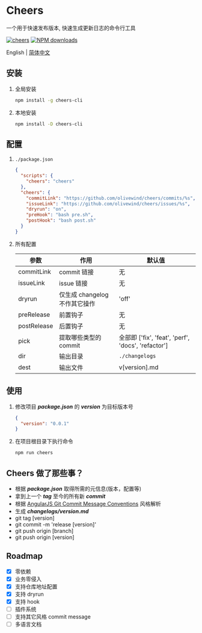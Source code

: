 # Cheers
一个用于快速发布版本, 快速生成更新日志的命令行工具

[![cheers](https://img.shields.io/npm/v/cheers-cli.svg?style=flat-square)](https://www.npmjs.org/package/cheers-cli)
[![NPM downloads](https://img.shields.io/npm/dt/cheers-cli.svg?style=flat-square)](https://npmjs.org/package/cheers-cli)

English | [简体中文](README_ZH.md)

## 安装
  1. 全局安装
      ``` bash
      npm install -g cheers-cli
      ```
  2. 本地安装
      ``` bash
      npm install -D cheers-cli
      ```
## 配置

  1. `./package.json`
      ``` json
      {
        "scripts": {
          "cheers": "cheers"
        },
        "cheers": {
          "commitLink": "https://github.com/olivewind/cheers/commits/%s",
          "issueLink": "https://github.com/olivewind/cheers/issues/%s",
          "dryrun": "on",
          "preHook": "bash pre.sh",
          "postHook": "bash post.sh"
        }
      }
      ```
  2. 所有配置

      | 参数  | 作用 | 默认值 |
      | --- | --- | --- |
      | commitLink  | commit 链接  | 无
      | issueLink  | issue 链接  | 无
      | dryrun  | 仅生成 changelog 不作其它操作  | 'off'
      | preRelease  | 前置钩子  | 无
      | postRelease | 后置钩子  | 无
      | pick | 提取哪些类型的 commit  | 全部即 ['fix', 'feat', 'perf', 'docs', 'refactor']
      | dir | 输出目录  | `./changelogs`
      | dest | 输出文件  | v[version].md

## 使用
  1. 修改项目 ***package.json*** 的 ***version*** 为目标版本号
      ``` json
      {
        "version": "0.0.1"
      }
      ```

  2. 在项目根目录下执行命令
      ``` bash
      npm run cheers
      ```

## Cheers 做了那些事？
* 根据 ***package.json*** 取得所需的元信息(版本，配置等)
* 拿到上一个 ***tag*** 至今的所有新 ***commit***
* 根据 [AngularJS Git Commit Message Conventions](https://docs.google.com/document/d/1QrDFcIiPjSLDn3EL15IJygNPiHORgU1_OOAqWjiDU5Y/edit#heading=h.uyo6cb12dt6w) 风格解析
* 生成 ***changelogs/version.md***
* git tag [version]
* git commit -m 'release [version]'
* git push origin [branch]
* git push origin [version]

## Roadmap

* [x] 零依赖
* [x] 业务零侵入
* [x] 支持仓库地址配置
* [x] 支持 dryrun 
* [x] 支持 hook
* [ ] 插件系统
* [ ] 支持其它风格 commit message
* [ ] 多语言文档

